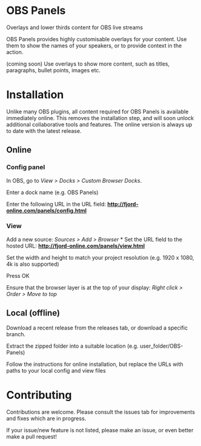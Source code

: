 # OBS Panels
Overlays and lower thirds content for OBS live streams

OBS Panels provides highly customisable overlays for your content. Use them to show the names of your speakers, or to provide context
in the action.

(coming soon) Use overlays to show more content, such as titles, paragraphs, bullet points, images etc.

# Installation
Unlike many OBS plugins, all content required for OBS Panels is available immediately online. This removes the installation step,
and will soon unlock additional collaborative tools and features. The online version is always up to date with the latest release.

## Online
### Config panel
In OBS, go to *View > Docks > Custom Browser Docks*.

Enter a dock name (e.g. OBS Panels)

Enter the following URL in the URL field: **http://fjord-online.com/panels/config.html**

### View
Add a new source: *Sources > Add > Browser*
*
Set the URL field to the hosted URL: **http://fjord-online.com/panels/view.html**

Set the width and height to match your project resolution (e.g. 1920 x 1080, 4k is also supported)

Press OK

Ensure that the browser layer is at the top of your display: *Right click > Order > Move to top*

## Local (offline)
Download a recent release from the releases tab, or download a specific branch.

Extract the zipped folder into a suitable location (e.g. user_folder/OBS-Panels)

Follow the instructions for online installation, but replace the URLs with paths to your local config and view files

# Contributing
Contributions are welcome. Please consult the issues tab for improvements and fixes which are in progress.

If your issue/new feature is not listed, please make an issue, or even better make a pull request!

